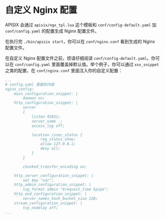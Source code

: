 <!--
#
# Licensed to the Apache Software Foundation (ASF) under one or more
# contributor license agreements.  See the NOTICE file distributed with
# this work for additional information regarding copyright ownership.
# The ASF licenses this file to You under the Apache License, Version 2.0
# (the "License"); you may not use this file except in compliance with
# the License.  You may obtain a copy of the License at
#
#     http://www.apache.org/licenses/LICENSE-2.0
#
# Unless required by applicable law or agreed to in writing, software
# distributed under the License is distributed on an "AS IS" BASIS,
# WITHOUT WARRANTIES OR CONDITIONS OF ANY KIND, either express or implied.
# See the License for the specific language governing permissions and
# limitations under the License.
#
-->

# 自定义 Nginx 配置

APISIX 会通过 `apisix/ngx_tpl.lua` 这个模板和 `conf/config-default.yaml` 加 `conf/config.yaml` 的配置生成 Nginx 配置文件。

在执行完 `./bin/apisix start`，你可以在 `conf/nginx.conf` 看到生成的 Nginx 配置文件。

在自定义 Nginx 配置文件之前，烦请仔细阅读 `conf/config-default.yaml`。你可以在 `conf/config.yaml` 里面覆盖掉默认值。举个例子，你可以通过 `xxx_snippet` 之类的配置，在 `conf/nginx.conf` 里面注入你的自定义配置：

```yaml
...
# config.yaml 里面的内容
nginx_config:
    main_configuration_snippet: |
        daemon on;
    http_configuration_snippet: |
        server
        {
            listen 45651;
            server_name _;
            access_log off;

            location /ysec_status {
                req_status_show;
                allow 127.0.0.1;
                deny all;
            }
        }

        chunked_transfer_encoding on;

    http_server_configuration_snippet: |
        set $my "var";
    http_admin_configuration_snippet: |
        log_format admin "$request_time $pipe";
    http_end_configuration_snippet: |
        server_names_hash_bucket_size 128;
    stream_configuration_snippet: |
        tcp_nodelay off;
...
```
